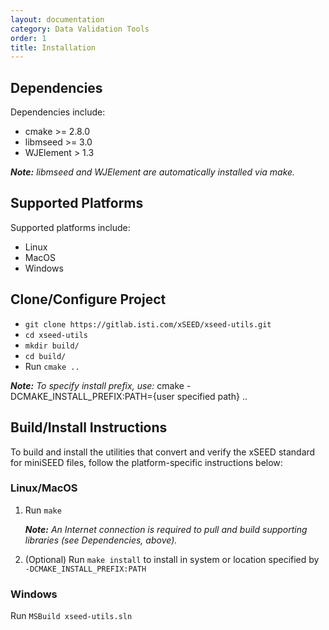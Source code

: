 ```yaml
---
layout: documentation
category: Data Validation Tools
order: 1
title: Installation
---
```


## Dependencies
Dependencies include:

- cmake >= 2.8.0
- libmseed >= 3.0
- WJElement > 1.3

**_Note:_** *libmseed and WJElement are automatically installed via make.*

## Supported Platforms
Supported platforms include:

- Linux
- MacOS
- Windows

## Clone/Configure Project

- ```git clone https://gitlab.isti.com/xSEED/xseed-utils.git```
- ```cd xseed-utils```
- ```mkdir build/```
- ```cd build/```
- Run ```cmake ..```

**_Note:_** *To specify install prefix,  use:*
    cmake -DCMAKE_INSTALL_PREFIX:PATH={user specified path} ..

## Build/Install Instructions

To build and install the utilities that convert and verify the xSEED standard for miniSEED files, follow the platform-specific instructions below: 

### Linux/MacOS

1. Run  ```make```

   **_Note:_** *An Internet connection is required to pull and build supporting libraries (see Dependencies, above).*

2. (Optional) Run ```make install``` to install in system or location specified by ```-DCMAKE_INSTALL_PREFIX:PATH```

### Windows
Run ```MSBuild xseed-utils.sln```
